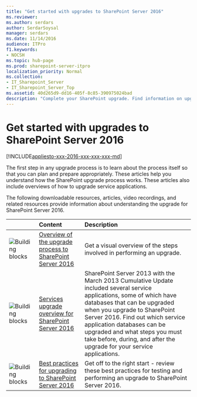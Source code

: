 ```yaml
---
title: "Get started with upgrades to SharePoint Server 2016"
ms.reviewer: 
ms.author: serdars
author: SerdarSoysal
manager: serdars
ms.date: 11/14/2016
audience: ITPro
f1.keywords:
- NOCSH
ms.topic: hub-page
ms.prod: sharepoint-server-itpro
localization_priority: Normal
ms.collection:
- IT_Sharepoint_Server
- IT_Sharepoint_Server_Top
ms.assetid: 40d265d9-dd16-405f-8c85-390975024bad
description: "Complete your SharePoint upgrade. Find information on upgrading databases and site collections from SharePoint Server 2013 to SharePoint Server 2016."
---
```


# Get started with upgrades to SharePoint Server 2016

[!INCLUDE[appliesto-xxx-2016-xxx-xxx-xxx-md](../includes/appliesto-xxx-2016-xxx-xxx-xxx-md.md)]
  
The first step in any upgrade process is to learn about the process itself so that you can plan and prepare appropriately. These articles help you understand how the SharePoint upgrade process works. These articles also include overviews of how to upgrade service applications.
  
The following downloadable resources, articles, video recordings, and related resources provide information about understanding the upgrade for SharePoint Server 2016.
  
  
||**Content**|**Description**|
|:-----|:-----|:-----|
|![Building blocks](../media/mod_icon_buildingblock_M.png)|[Overview of the upgrade process to SharePoint Server 2016](overview-of-the-upgrade-process.md) <br/> |Get a visual overview of the steps involved in performing an upgrade.  <br/> |
|![Building blocks](../media/mod_icon_buildingblock_M.png)|[Services upgrade overview for SharePoint Server 2016](overview-of-the-services-upgrade-process.md) <br/> |SharePoint Server 2013 with the March 2013 Cumulative Update included several service applications, some of which have databases that can be upgraded when you upgrade to SharePoint Server 2016. Find out which service application databases can be upgraded and what steps you must take before, during, and after the upgrade for your service applications.  <br/> |
|![Building blocks](../media/mod_icon_buildingblock_M.png)|[Best practices for upgrading to SharePoint Server 2016](best-practices-for-upgrade.md) <br/> |Get off to the right start - review these best practices for testing and performing an upgrade to SharePoint Server 2016.  <br/> |
   

